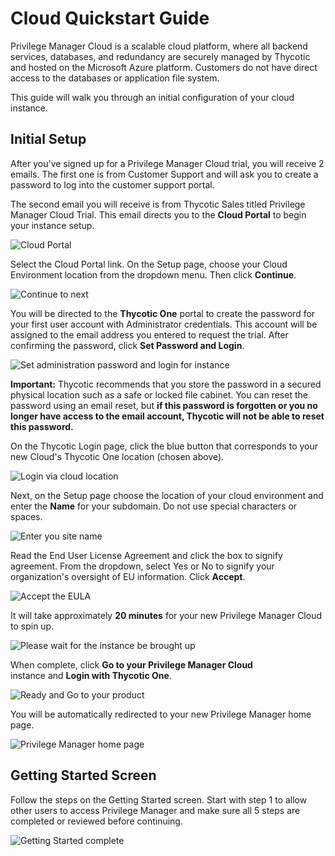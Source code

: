 [title]: # (Quickstart)
[tags]: # (cloud instance)
[priority]: # (2)
# Cloud Quickstart Guide

Privilege Manager Cloud is a scalable cloud platform, where all backend services, databases, and redundancy are securely managed by Thycotic and hosted on the Microsoft Azure platform. Customers do not have direct access to the databases or application file system.

This guide will walk you through an initial configuration of your cloud instance.

## Initial Setup

After you've signed up for a Privilege Manager Cloud trial, you will receive 2 emails. The first one is from Customer Support and will ask you to create a password to log into the customer support portal.

The second email you will receive is from Thycotic Sales titled Privilege Manager Cloud Trial. This email directs you to the __Cloud Portal__ to begin your instance setup.

![Cloud Portal](images/quick/3e0fe930ed9c4873ba918f46cc25d799.png)

Select the Cloud Portal link. On the Setup page, choose your Cloud Environment location from the dropdown menu. Then click __Continue__.

![Continue to next](images/quick/4a257bd03b5836b9b730c59bcaa9116b.png)

You will be directed to the __Thycotic One__ portal to create the password for your first user account with Administrator credentials. This account will be assigned to the email address you entered to request the trial. After confirming
the password, click __Set Password and Login__.

![Set administration password and login for instance](images/quick/ad79da6c8c0df362732de5dec4680985.png)

**Important:** Thycotic recommends that you store the password in a secured physical location such as a safe or locked file cabinet. You can reset the password using an email reset, but __if this password is forgotten or you no longer have access to the email account, Thycotic will not be able to reset this password.__

On the Thycotic Login page, click the blue button that corresponds to your new Cloud's Thycotic One location (chosen above).

![Login via cloud location](images/quick/fb6838d4977f7f8384e38931459ef3e5.png)

Next, on the Setup page choose the location of your cloud environment and enter the __Name__ for your subdomain. Do not use special characters or spaces.

![Enter you site name](images/quick/47fae03724a18389764a79b70607543b.png)

Read the End User License Agreement and click the box to signify agreement. From the dropdown, select Yes or No to signify your organization's oversight of EU information. Click __Accept__.

![Accept the EULA](images/quick/8b97657d8ec7eb469562ce963f1f47b3.png)

It will take approximately __20 minutes__ for your new Privilege Manager Cloud to spin up.

![Please wait for the instance be brought up](images/quick/647e683f179d40c29785be1a3b2db588.png)

When complete, click __Go to your Privilege Manager Cloud__ instance and __Login with Thycotic One__.

![Ready and Go to your product](images/quick/c0ebaa0f499926b5af399779139587e4.png)

You will be automatically redirected to your new Privilege Manager home page.

![Privilege Manager home page](images/cloud/pm_cloud_home.png "Privilege Manager home page")

## Getting Started Screen

Follow the steps on the Getting Started screen. Start with step 1 to allow other users to access Privilege Manager and make sure all 5 steps are completed or reviewed before continuing.

![Getting Started complete](images/quick/getting-started.png "Getting Started information page")
